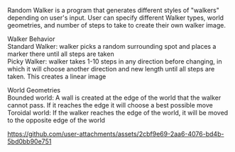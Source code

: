 Random Walker is a program that generates different styles of "walkers" depending on user's input.
User can specify different Walker types, world geometries, and number of steps to take to create their own walker image.

Walker Behavior                                                                                                                                                                                                          
  Standard Walker: walker picks a random surrounding spot and places a marker there until all steps are taken                                                                                                             
  Picky Walker: walker takes 1-10 steps in any direction before changing, in which it will choose another direction and new length until all steps are taken. This creates a linear image

World Geometries                                                                                                                                                                                                                 
Bounded world: A wall is created at the edge of the world that the walker cannot pass. If it reaches the edge it will choose a best possible move                                                                        
Toroidal world: If the walker reaches the edge of the world, it will be moved to the opposite edge of the world


https://github.com/user-attachments/assets/2cbf9e69-2aa6-4076-bd4b-5bd0bb90e751

